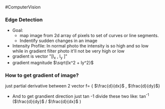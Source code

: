 #ComputerVision 
### Edge Detection
- Goal:
	- map image from 2d array of pixels to set of curves or line segments.
	- Indentify sudden changes in an image
- Intensity Profile:
	In normal photo the intensity is so high and so low while in gradient filter photo it'll not be very high or low
- gradient is vector "[l<sub>x</sub> , l<sub>y</sub> ]"
- gradient magnitude $\sqrt{lx^2 + ly^2}$
### How to get gradient of image?
just partial derivative between 2 vector
f= { $\frac{d}{dx}$  ,   $\frac{d}{dy}$}
- And to get grandient direction just tan -1 divide these two like:
	tan<sup>-1</sup> ($\frac{d}{dy}$ / $\frac{d}{dx}$ )